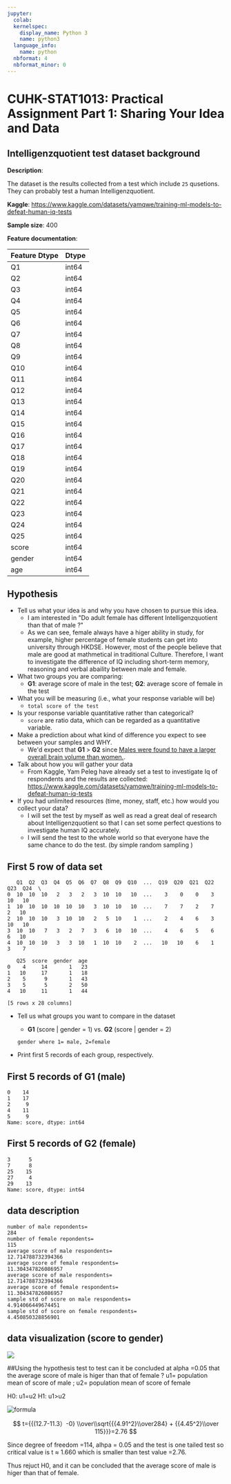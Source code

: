 ```yaml
---
jupyter:
  colab:
  kernelspec:
    display_name: Python 3
    name: python3
  language_info:
    name: python
  nbformat: 4
  nbformat_minor: 0
---
```


<div class="cell markdown" id="sLx0L25YZ64r">

# CUHK-STAT1013: Practical Assignment Part 1: Sharing Your Idea and Data

</div>

<div class="cell markdown" id="pwASQhRlaa8f">

## Intelligenzquotient test dataset background

**Description**:

The dataset is the results collected from a test which include `25`
qusetions. They can probably test a human Intelligenzquotient.

**Kaggle**:
<https://www.kaggle.com/datasets/yamqwe/training-ml-models-to-defeat-human-iq-tests>

**Sample size**: 400

**Feature documentation**:

| Feature Dtype | Dtype |
|---------------|-------|
| Q1            | int64 |
| Q2            | int64 |
| Q3            | int64 |
| Q4            | int64 |
| Q5            | int64 |
| Q6            | int64 |
| Q7            | int64 |
| Q8            | int64 |
| Q9            | int64 |
| Q10           | int64 |
| Q11           | int64 |
| Q12           | int64 |
| Q13           | int64 |
| Q14           | int64 |
| Q15           | int64 |
| Q16           | int64 |
| Q17           | int64 |
| Q18           | int64 |
| Q19           | int64 |
| Q20           | int64 |
| Q21           | int64 |
| Q22           | int64 |
| Q23           | int64 |
| Q24           | int64 |
| Q25           | int64 |
| score         | int64 |
| gender        | int64 |
| age           | int64 |

</div>

<div class="cell markdown" id="y-AGMeiW3fYb">

## Hypothesis

-   Tell us what your idea is and why you have chosen to pursue this
    idea.
    -   I am interested in "Do adult female has different
        Intelligenzquotient than that of male ?"
    -   As we can see, female always have a higer ability in study, for
        example, higher percentage of female students can get into
        university through HKDSE. However, most of the people believe
        that male are good at mathmetical in traditional Culture.
        Therefore, I want to investigate the difference of IQ including
        short-term memory, reasoning and verbal abaility between male
        and female.
-   What two groups you are comparing:
    -   **G1**: average score of male in the test; **G2**: average score
        of female in the test
-   What you will be measuring (i.e., what your response variable will
    be)
    -   `total score of the test`
-   Is your response variable quantitative rather than categorical?
    -   `score` are ratio data, which can be regarded as a quantitative
        variable.
-   Make a prediction about what kind of difference you expect to see
    between your samples and WHY.
    -   We'd expect that **G1** \> **G2** since [Males were found to
        have a larger overall brain volume than
        women.](https://www.nicswell.co.uk/health-news/mens-and-womens-brains-found-to-be-different-sizes).
-   Talk about how you will gather your data
    -   From Kaggle, Yam Peleg have already set a test to investigate Iq
        of respondents and the results are collected:
        <https://www.kaggle.com/datasets/yamqwe/training-ml-models-to-defeat-human-iq-tests>
-   If you had unlimited resources (time, money, staff, etc.) how would
    you collect your data?
    -   I will set the test by myself as well as read a great deal of
        research about Intelligenzquotient so that I can set some
        perfect questions to investigate human IQ accurately.
    -   I will send the test to the whole world so that everyone have
        the same chance to do the test. (by simple random sampling )

</div>

<div class="cell markdown" id="PXDb_qD3ziHZ">

## First 5 row of data set 

</div>

<div class="cell code"
colab="{&quot;base_uri&quot;:&quot;https://localhost:8080/&quot;,&quot;height&quot;:233}"
id="_Dziz3y-zq7G" outputId="37af0a5b-3541-4ead-f3e0-d28259dc7b05">



<div class="output execute_result" execution_count="13">

       Q1  Q2  Q3  Q4  Q5  Q6  Q7  Q8  Q9  Q10  ...  Q19  Q20  Q21  Q22  Q23  Q24  \
    0  10  10  10   2   3   2   3  10  10   10  ...    3    0    0    3   10   10   
    1  10  10  10  10  10  10   3  10  10   10  ...    7    7    2    7    2   10   
    2  10  10  10   3  10  10   2   5  10    1  ...    2    4    6    3   10   10   
    3  10  10   7   3   2   7   3   6  10   10  ...    4    6    5    6    6   10   
    4  10  10  10   3   3  10   1  10  10    2  ...   10   10    6    1    3    7   

       Q25  score  gender  age  
    0    4     14       1   23  
    1   10     17       1   18  
    2    5      9       1   43  
    3    5      5       2   50  
    4   10     11       1   44  

    [5 rows x 28 columns]

</div>

</div>

<div class="cell markdown" id="48VxT8VMGsIh">

-   Tell us what groups you want to compare in the dataset
    -   **G1** (score \| gender = 1) vs. **G2** (score \| gender = 2)

    `gender where 1= male, 2=female`

</div>

<div class="cell markdown" id="KCW49fLGHy2n">

-   Print first 5 records of each group, respectively.

</div>

<div class="cell code"
colab="{&quot;base_uri&quot;:&quot;https://localhost:8080/&quot;}"
id="ymMuyhJyHz1j" outputId="3ddd878e-08fe-4479-9b70-39dd14d90950">

## First 5 records of G1 (male)


<div class="output execute_result" execution_count="14">

    0    14
    1    17
    2     9
    4    11
    5     9
    Name: score, dtype: int64

</div>

</div>

<div class="cell code"
colab="{&quot;base_uri&quot;:&quot;https://localhost:8080/&quot;}"
id="IiqeiY26J--K" outputId="1513b482-bfc2-4cf6-b33c-e9c474c64195">

## First 5 records of G2 (female)

<div class="output execute_result" execution_count="15">

    3      5
    7      8
    25    15
    27     4
    29    13
    Name: score, dtype: int64

</div>

</div>

<div class="cell code"
colab="{&quot;base_uri&quot;:&quot;https://localhost:8080/&quot;,&quot;height&quot;:645}"
id="RzS1rBmwOEuQ" outputId="c4426e16-4c91-4f2c-d33f-dfe322e9fc85">

<div class="output stream stdout">

 ## data description 
    number of male repondents=
    284
    number of female repondents=
    115
    average score of male respondents=
    12.714788732394366
    average score of female respondents=
    11.304347826086957
    average score of male respondents=
    12.714788732394366
    average score of female respondents=
    11.304347826086957
    sample std of score on male respondents=
    4.914066449674451
    sample std of score on female respondents=
    4.450850328856901

 ## data visualization (score to gender)

</div>

<div class="output display_data">

![](8442b32489b5a41f7b6f0278fe5333f800150b64.png)

</div>

</div>

<div class="cell markdown" id="H6F02842Qfvs">
  
##Using the hypothesis test to test can it be concluded at alpha =0.05
that the average score of male is higer than that of female ? u1=
population mean of score of male ; u2= population mean of score of
female

H0: u1=u2 H1: u1>u2

![formula](https://vitalflux.com/wp-content/uploads/2022/01/t-statistics-given-the-population-standard-deviations-are-unequal.jpg)

$$
t={{(12.7-11.3）-0} \\over\\sqrt{{{4.91^2}\\over284} + {{4.45^2}\\over 115}}}=2.76
$$

Since degree of freedom =114, alhpa = 0.05 and the test is one tailed
test so critical value is t ≈ 1.660 which is smaller than test value
=2.76.

Thus rejuct H0, and it can be concluded that the average score of male
is higer than that of female.

</div>
